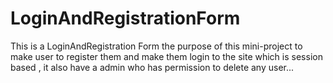 # LoginAndRegistrationForm
This is a LoginAndRegistration Form the purpose of this mini-project to make user to register them and make   them   login to the site which is session based , it also have a admin who has permission to  delete any user...
